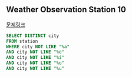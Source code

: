 ## Weather Observation Station 10
[문제링크](https://www.hackerrank.com/challenges/weather-observation-station-10/problem?isFullScreen=true)
```sql
SELECT DISTINCT city
FROM station
WHERE city NOT LIKE "%a"
AND city NOT LIKE "%e"
AND city NOT LIKE "%i"
AND city NOT LIKE "%o"
AND city NOT LIKE "%u"
```
